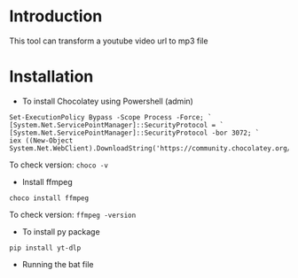 # Introduction
This tool can transform a youtube video url to mp3 file

# Installation

- To install Chocolatey using Powershell (admin)

```
Set-ExecutionPolicy Bypass -Scope Process -Force; `
[System.Net.ServicePointManager]::SecurityProtocol = `
[System.Net.ServicePointManager]::SecurityProtocol -bor 3072; `
iex ((New-Object System.Net.WebClient).DownloadString('https://community.chocolatey.org/install.ps1'))
```

To check version: `choco -v`

- Install ffmpeg

```
choco install ffmpeg
```

To check version: `ffmpeg -version`

- To install py package

```
pip install yt-dlp
```

- Running the bat file
